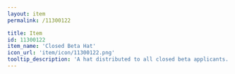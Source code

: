 ```yaml
---
layout: item
permalink: /11300122

title: Item
id: 11300122
item_name: 'Closed Beta Hat'
icon_url: 'item/icon/11300122.png'
tooltip_description: 'A hat distributed to all closed beta applicants. Outfit items replace the look of your gear when equipped.'
---
```

